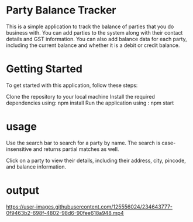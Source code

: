 # Party Balance Tracker
This is a simple application to track the balance of parties that you do business with. You can add parties to the system along with their contact details and GST information. You can also add balance data for each party, including the current balance and whether it is a debit or credit balance.

# Getting Started
To get started with this application, follow these steps:

Clone the repository to your local machine
Install the required dependencies using: npm install
Run the application using : npm start

# usage

Use the search bar to search for a party by name. The search is case-insensitive and returns partial matches as well.


Click on a party to view their details, including their address, city, pincode, and balance information.

# output 


https://user-images.githubusercontent.com/125556024/234643777-0f9463b2-698f-4802-98d6-90fee618a948.mp4

